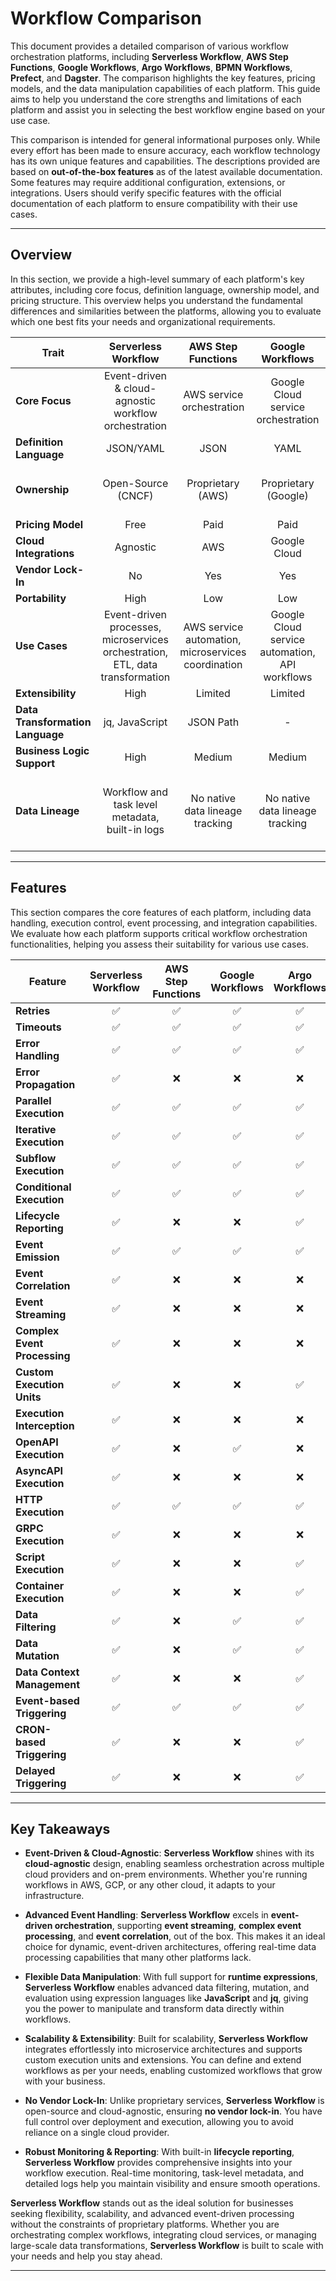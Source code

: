 # Workflow Comparison

This document provides a detailed comparison of various workflow orchestration platforms, including **Serverless Workflow**, **AWS Step Functions**, **Google Workflows**, **Argo Workflows**, **BPMN Workflows**, **Prefect**, and **Dagster**. The comparison highlights the key features, pricing models, and the data manipulation capabilities of each platform. This guide aims to help you understand the core strengths and limitations of each platform and assist you in selecting the best workflow engine based on your use case.

This comparison is intended for general informational purposes only. While every effort has been made to ensure accuracy, each workflow technology has its own unique features and capabilities. The descriptions provided are based on **out-of-the-box features** as of the latest available documentation. Some features may require additional configuration, extensions, or integrations. Users should verify specific features with the official documentation of each platform to ensure compatibility with their use cases.

---

## Overview

In this section, we provide a high-level summary of each platform's key attributes, including core focus, definition language, ownership model, and pricing structure. This overview helps you understand the fundamental differences and similarities between the platforms, allowing you to evaluate which one best fits your needs and organizational requirements.

| Trait                            | Serverless Workflow | AWS Step Functions | Google Workflows | Argo Workflows | BPMN Workflows | Prefect | Dagster |
|----------------------------------|:-------------------:|:------------------:|:----------------:|:--------------:|:--------------:|:-------:|:-------:|
| **Core Focus**                   | Event-driven & cloud-agnostic workflow orchestration | AWS service orchestration | Google Cloud service orchestration | Kubernetes-native workflow automation | Business process automation | Data pipeline orchestration | Data pipeline orchestration |
| **Definition Language**           | JSON/YAML | JSON | YAML | YAML | BPMN XML | Python | Python |
| **Ownership**                     | Open-Source (CNCF) | Proprietary (AWS) | Proprietary (Google) | Open-Source (CNCF) | Open-Source (BPMN Standard) | Open-Source (Core) | Open-Source (Core) |
| **Pricing Model**                 | Free | Paid | Paid | Free | Free | Free | Free |
| **Cloud Integrations**            | Agnostic | AWS | Google Cloud | Agnostic | Agnostic | Agnostic | Agnostic |
| **Vendor Lock-In**                | No | Yes | Yes | No | No | No | No |
| **Portability**                   | High | Low | Low | High | High | High | High |
| **Use Cases**                     | Event-driven processes, microservices orchestration, ETL, data transformation | AWS service automation, microservices coordination | Google Cloud service automation, API workflows | CI/CD, ML pipelines, Kubernetes-native workflows | Business process automation, human-centric workflows | ETL, data transformation, data pipeline orchestration | ETL, analytics, machine learning workflows |
| **Extensibility**                 | High | Limited | Limited | High | High | High | High |
| **Data Transformation Language**  | jq, JavaScript | JSON Path | - | - | - | Python | Python |
| **Business Logic Support**        | High | Medium | Medium | High | High | High | High |
| **Data Lineage**                  | Workflow and task level metadata, built-in logs | No native data lineage tracking | No native data lineage tracking | Workflow artifacts, limited data lineage capabilities | Process history tracking; manual tracing required | Data lineage tracking with extensive visualization and querying tools | Data lineage tracking with extensive visualization and querying tools |

---

## Features

This section compares the core features of each platform, including data handling, execution control, event processing, and integration capabilities. We evaluate how each platform supports critical workflow orchestration functionalities, helping you assess their suitability for various use cases.

| Feature                      | Serverless Workflow | AWS Step Functions | Google Workflows | Argo Workflows | BPMN Workflows | Prefect | Dagster |
|------------------------------|:-------------------:|:------------------:|:----------------:|:--------------:|:--------------:|:-------:|:-------:|
| **Retries**                  | ✅                  | ✅                | ✅               | ✅            | ✅             | ✅     | ✅      |
| **Timeouts**                 | ✅                  | ✅                | ✅               | ✅            | ✅             | ✅     | ✅      |
| **Error Handling**           | ✅                  | ✅                | ✅               | ✅            | ✅             | ✅     | ✅      |
| **Error Propagation**        | ✅                  | ❌                | ❌               | ❌            | ✅             | ✅     | ✅      |
| **Parallel Execution**       | ✅                  | ✅                | ✅               | ✅            | ✅             | ✅     | ✅      |
| **Iterative Execution**      | ✅                  | ✅                | ✅               | ✅            | ✅             | ✅     | ✅      |
| **Subflow Execution**        | ✅                  | ✅                | ✅               | ✅            | ✅             | ✅     | ✅      |
| **Conditional Execution**    | ✅                  | ✅                | ✅               | ✅            | ✅             | ✅     | ✅      |
| **Lifecycle Reporting**      | ✅                  | ❌                | ❌               | ✅            | ✅             | ✅     | ✅      |
| **Event Emission**           | ✅                  | ✅                | ✅               | ✅            | ✅             | ❌     | ❌      |
| **Event Correlation**        | ✅                  | ❌                | ❌               | ❌            | ✅             | ❌     | ❌      |
| **Event Streaming**          | ✅                  | ❌                | ❌               | ❌            | ❌             | ❌     | ❌      |
| **Complex Event Processing** | ✅                  | ❌                | ❌               | ❌            | ❌             | ❌     | ❌      |
| **Custom Execution Units**   | ✅                  | ❌                | ❌               | ✅            | ✅             | ✅     | ✅      |
| **Execution Interception**   | ✅                  | ❌                | ❌               | ❌            | ❌             | ❌     | ❌      |
| **OpenAPI Execution**        | ✅                  | ❌                | ✅               | ❌            | ❌             | ❌     | ❌      |
| **AsyncAPI Execution**       | ✅                  | ❌                | ❌               | ❌            | ❌             | ❌     | ❌      |
| **HTTP Execution**           | ✅                  | ✅                | ✅               | ✅            | ❌             | ✅     | ✅      |
| **GRPC Execution**           | ✅                  | ❌                | ❌               | ❌            | ❌             | ❌     | ❌      |
| **Script Execution**         | ✅                  | ❌                | ❌               | ✅            | ❌             | ✅     | ✅      |
| **Container Execution**      | ✅                  | ❌                | ❌               | ✅            | ❌             | ❌     | ❌      |
| **Data Filtering**           | ✅                  | ❌                | ✅               | ✅            | ✅             | ✅     | ✅      |
| **Data Mutation**            | ✅                  | ❌                | ✅               | ✅            | ✅             | ✅     | ✅      |
| **Data Context Management**  | ✅                  | ❌                | ❌               | ✅            | ✅             | ✅     | ✅      |
| **Event-based Triggering**   | ✅                  | ✅                | ✅               | ✅            | ✅             | ❌     | ❌      |
| **CRON-based Triggering**    | ✅                  | ❌                | ❌               | ✅            | ✅             | ✅     | ✅      |
| **Delayed Triggering**       | ✅                  | ❌                | ❌               | ✅            | ✅             | ✅     | ✅      |

---

## Key Takeaways

- **Event-Driven & Cloud-Agnostic**: **Serverless Workflow** shines with its **cloud-agnostic** design, enabling seamless orchestration across multiple cloud providers and on-prem environments. Whether you're running workflows in AWS, GCP, or any other cloud, it adapts to your infrastructure.

- **Advanced Event Handling**: **Serverless Workflow** excels in **event-driven orchestration**, supporting **event streaming**, **complex event processing**, and **event correlation**, out of the box. This makes it an ideal choice for dynamic, event-driven architectures, offering real-time data processing capabilities that many other platforms lack.

- **Flexible Data Manipulation**: With full support for **runtime expressions**, **Serverless Workflow** enables advanced data filtering, mutation, and evaluation using expression languages like **JavaScript** and **jq**, giving you the power to manipulate and transform data directly within workflows.

- **Scalability & Extensibility**: Built for scalability, **Serverless Workflow** integrates effortlessly into microservice architectures and supports custom execution units and extensions. You can define and extend workflows as per your needs, enabling customized workflows that grow with your business.

- **No Vendor Lock-In**: Unlike proprietary services, **Serverless Workflow** is open-source and cloud-agnostic, ensuring **no vendor lock-in**. You have full control over deployment and execution, allowing you to avoid reliance on a single cloud provider.

- **Robust Monitoring & Reporting**: With built-in **lifecycle reporting**, **Serverless Workflow** provides comprehensive insights into your workflow execution. Real-time monitoring, task-level metadata, and detailed logs help you maintain visibility and ensure smooth operations.

**Serverless Workflow** stands out as the ideal solution for businesses seeking flexibility, scalability, and advanced event-driven processing without the constraints of proprietary platforms. Whether you are orchestrating complex workflows, integrating cloud services, or managing large-scale data transformations, **Serverless Workflow** is built to scale with your needs and help you stay ahead.

---

